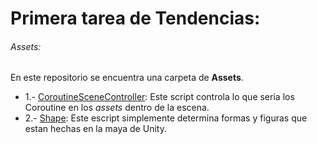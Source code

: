 # Primera tarea de Tendencias:

###### Assets:

En este repositorio se encuentra una carpeta de **Assets**.

* 1.- [CoroutineSceneController](https://github.com/Leand3k/Tarea-1-Tendencias/blob/master/Scripts/CoroutineSceneController.cs): Este script controla lo que seria los Coroutine en los *assets* dentro de la escena.
* 2.- [Shape](https://github.com/Leand3k/Tarea-1-Tendencias/blob/master/Scripts/Shape.cs): Este escript simplemente determina formas y figuras que estan hechas en la maya de Unity.


